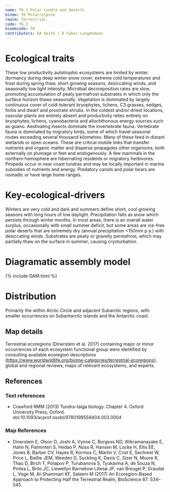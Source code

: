 ```yaml
---
name: T6.3 Polar tundra and deserts
biome: T6 Polar/alpine
realm: Terrestrial
code: T6.3
biomecode: T6
contributors: DA Keith / D Faber-Langendoen
---
```


# Ecological traits

These low productivity autotrophic ecosystems are limited by winter dormancy during deep winter snow cover, extreme cold temperatures and frost during spring thaw, short growing seasons, desiccating winds, and seasonally low light intensity. Microbial decomposition rates are slow, promoting accumulation of peaty permafrost substrates in which only the surface horizon thaws seasonally. Vegetation is dominated by largely continuous cover of cold-tolerant bryophytes, lichens, C3 grasses, sedges, forbs and dwarf and prostrate shrubs. In the coldest and/or driest locations, vascular plants are entirely absent and productivity relies entirely on bryophytes, lichens, cyanobacteria and allochthonous energy sources such as guano. Aestivating insects dominate the invertebrate fauna. Vertebrate fauna is dominated by migratory birds, some of which travel seasonal routes exceeding several thousand kilometres. Many of these feed in distant wetlands or open oceans. These are critical mobile links that transfer nutrients and organic matter and disperse propagules other organisms, both externally on plumage or feet and endogenously. A few mammals in the northern hemisphere are hibernating residents or migratory herbivores. Pinipeds occur in near coast tundras and may be locally important in marine subsidies of nutrients and energy. Predatory canids and polar bears are nomadic or have large home ranges.

# Key-ecological-drivers

Winters are very cold and dark and summers define short, cool growing seasons with long hours of low daylight. Precipitation falls as snow which persists through winter months. In most areas, there is an overall water surplus, occasionally with small summer deficit, but some areas are ice-free polar deserts that are extremely dry (annual precipitation <150mm p.a.) with desiccating winds. Substrates are peaty or gravelly permafrost, which may partially thaw on the surface in summer, causing cryoturbation.

# Diagramatic assembly model

{% include DAM.html %}

# Distribution

Primarily the within Arctic Circle and adjacent Subarctic regions, with smaller occurrences on Subantarctic islands and the Antarctic coast.

## Map details

Terrestrial ecoregions (Dinerstein et al. 2017) containing major or minor occurrences of each ecosystem functional group were identified by consulting available ecoregion descriptions (https://www.worldwildlife.org/biome-categories/terrestrial-ecoregions), global and regional reviews, maps of relevant ecosystems, and experts.

## References
### Text references
* Crawford RMM (2013) Tundra-taiga biology. Chapter 4. Oxford University Press, Oxford. doi:10.1093/acprof:osobl/9780199559404.003.0004
### Map References
* Dinerstein E, Olson D, Joshi A, Vynne C, Burgess ND, Wikramanayake E, Hahn N, Palminteri S, Hedao P, Noss R, Hansen M, Locke H, Ellis EE, Jones B, Barber CV, Hayes R, Kormos C, Martin V, Crist E, Sechrest W, Price L, Baillie JEM, Weeden D, Suckling K, Davis C, Sizer N, Moore R, Thau D, Birch T, Potapov P, Turubanova S, Tyukavina A, de Souza N, Pintea L, Brito JC, Llewellyn Barnekow Lillesø JP, van Breugel P, Graudal L, Voge M, Al-Shammari KF, Saleem M (2017) An Ecoregion-Based Approach to Protecting Half the Terrestrial Realm, BioScience 67: 534–545.
